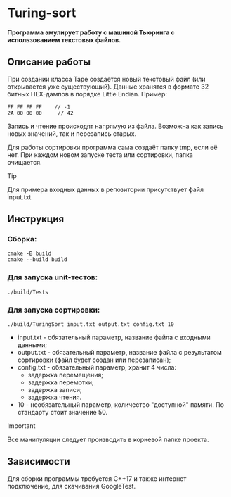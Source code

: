 # Turing-sort
**Программа эмулирует работу с машиной Тьюринга с использованием текстовых файлов.**

## Описание работы
При создании класса Tape создаётся новый текстовый файл (или открывается уже существующий).
Данные хранятся в формате 32 битных HEX-дампов в порядке Little Endian.
Пример:
```
FF FF FF FF    // -1
2A 00 00 00     // 42
```
Запись и чтение происходят напрямую из файла.
Возможна как запись новых значений, так и перезапись старых.

Для работы сортировки программа сама создаёт папку tmp, если её нет. При каждом новом запуске теста или сортировки, папка очищается.

> [!TIP]
> Для примера входных данных в репозитории присутствует файл input.txt

## Инструкция
### Сборка:
```
cmake -B build
cmake --build build
```
### Для запуска unit-тестов:
```
./build/Tests
```
### Для запуска сортировки:
```
./build/TuringSort input.txt output.txt config.txt 10
```
- input.txt - обязательный параметр, название файла с входными данными;
- output.txt - обязательный параметр, название файла с результатом сортировки (файл будет создан или перезаписан);
- config.txt - обязательный параметр, хранит 4 числа:
  - задержка перемещения;
  - задержка перемотки;
  - задержка записи;
  - задержка чтения.
- 10 - необязательный параметр, количество "доступной" памяти. По стандарту стоит значение 50.

> [!IMPORTANT]
> Все манипуляции следует производить в корневой папке проекта.

## Зависимости
Для сборки программы требуется C++17 и также интернет подключение, для скачивания GoogleTest.
